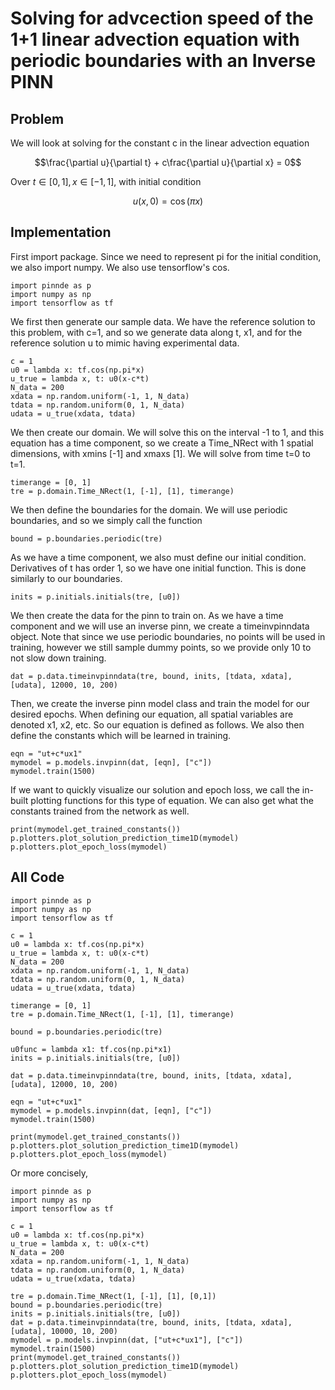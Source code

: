 # Solving for advcection speed of the 1+1 linear advection equation with periodic boundaries with an Inverse PINN

## Problem
We will look at solving for the constant c in the linear advection equation

$$\frac{\partial u}{\partial t} + c\frac{\partial u}{\partial x} = 0$$

Over $t\in[0,1], x\in[-1,1]$, with initial condition

$$u(x, 0) = \cos(\pi x)$$

## Implementation
First import package. Since we need to represent pi for the initial condition, we also import numpy. We also use tensorflow's cos.
    
    import pinnde as p
    import numpy as np
    import tensorflow as tf

We first then generate our sample data. We have the reference solution to this problem, with c=1, and so we generate data along t, x1, 
and for the reference solution u to mimic having experimental data.

    c = 1
    u0 = lambda x: tf.cos(np.pi*x)
    u_true = lambda x, t: u0(x-c*t)
    N_data = 200
    xdata = np.random.uniform(-1, 1, N_data)
    tdata = np.random.uniform(0, 1, N_data)
    udata = u_true(xdata, tdata)

We then create our domain. We will solve this on the interval -1 to 1, and this equation has a time component, so
we create a Time_NRect with 1 spatial dimensions, with xmins [-1] and xmaxs [1]. We will solve
from time t=0 to t=1.

    timerange = [0, 1]
    tre = p.domain.Time_NRect(1, [-1], [1], timerange)

We then define the boundaries for the domain. We will use periodic boundaries, and so we simply call the function

    bound = p.boundaries.periodic(tre)

As we have a time component, we also must define our initial condition. Derivatives of t has order 1, so we have one initial function.
This is done similarly to our boundaries.

    inits = p.initials.initials(tre, [u0])

We then create the data for the pinn to train on. As we have a time component and we will use an inverse pinn, we create a timeinvpinndata object.
Note that since we use periodic boundaries, no points will be used in training, however we still sample dummy points, so we provide only 
10 to not slow down training.

    dat = p.data.timeinvpinndata(tre, bound, inits, [tdata, xdata], [udata], 12000, 10, 200)

Then, we create the inverse pinn model class and train the model for our desired epochs. When defining our equation, all spatial variables are denoted x1, x2, etc. So our equation is defined as follows. We also then define the constants which will be learned in training.

    eqn = "ut+c*ux1"
    mymodel = p.models.invpinn(dat, [eqn], ["c"])
    mymodel.train(1500)

If we want to quickly visualize our solution and epoch loss, we call the in-built plotting functions for this type of equation. We can also get what the constants trained from the network as well.

    print(mymodel.get_trained_constants())
    p.plotters.plot_solution_prediction_time1D(mymodel)
    p.plotters.plot_epoch_loss(mymodel)

## All Code

    import pinnde as p
    import numpy as np
    import tensorflow as tf

    c = 1
    u0 = lambda x: tf.cos(np.pi*x)
    u_true = lambda x, t: u0(x-c*t)
    N_data = 200
    xdata = np.random.uniform(-1, 1, N_data)
    tdata = np.random.uniform(0, 1, N_data)
    udata = u_true(xdata, tdata)

    timerange = [0, 1]
    tre = p.domain.Time_NRect(1, [-1], [1], timerange)

    bound = p.boundaries.periodic(tre)

    u0func = lambda x1: tf.cos(np.pi*x1)
    inits = p.initials.initials(tre, [u0])

    dat = p.data.timeinvpinndata(tre, bound, inits, [tdata, xdata], [udata], 12000, 10, 200)

    eqn = "ut+c*ux1"
    mymodel = p.models.invpinn(dat, [eqn], ["c"])
    mymodel.train(1500)

    print(mymodel.get_trained_constants())
    p.plotters.plot_solution_prediction_time1D(mymodel)
    p.plotters.plot_epoch_loss(mymodel)

Or more concisely,

    import pinnde as p
    import numpy as np
    import tensorflow as tf

    c = 1
    u0 = lambda x: tf.cos(np.pi*x)
    u_true = lambda x, t: u0(x-c*t)
    N_data = 200
    xdata = np.random.uniform(-1, 1, N_data)
    tdata = np.random.uniform(0, 1, N_data)
    udata = u_true(xdata, tdata)

    tre = p.domain.Time_NRect(1, [-1], [1], [0,1])
    bound = p.boundaries.periodic(tre)
    inits = p.initials.initials(tre, [u0])
    dat = p.data.timeinvpinndata(tre, bound, inits, [tdata, xdata], [udata], 10000, 10, 200)
    mymodel = p.models.invpinn(dat, ["ut+c*ux1"], ["c"])
    mymodel.train(1500)
    print(mymodel.get_trained_constants())
    p.plotters.plot_solution_prediction_time1D(mymodel)
    p.plotters.plot_epoch_loss(mymodel)